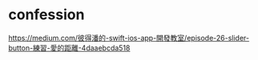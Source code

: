 # confession

https://medium.com/彼得潘的-swift-ios-app-開發教室/episode-26-slider-button-練習-愛的距離-4daaebcda518
